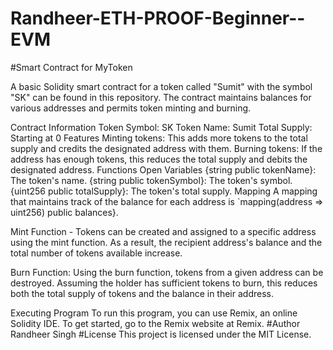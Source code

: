 # Randheer-ETH-PROOF-Beginner--EVM
#Smart Contract for MyToken

A basic Solidity smart contract for a token called "Sumit" with the symbol "SK" can be found in this repository. The contract maintains balances for various addresses and permits token minting and burning.

Contract Information
Token Symbol: SK
Token Name: Sumit
Total Supply: Starting at 0
Features
Minting tokens: This adds more tokens to the total supply and credits the designated address with them.
Burning tokens: If the address has enough tokens, this reduces the total supply and debits the designated address.
Functions
Open Variables
{string public tokenName}: The token's name.
{string public tokenSymbol}: The token's symbol.
{uint256 public totalSupply}: The token's total supply.
Mapping
A mapping that maintains track of the balance for each address is `mapping(address => uint256) public balances}.

Mint Function -
Tokens can be created and assigned to a specific address using the mint function. As a result, the recipient address's balance and the total number of tokens available increase.

Burn Function:
Using the burn function, tokens from a given address can be destroyed. Assuming the holder has sufficient tokens to burn, this reduces both the total supply of tokens and the balance in their address.

Executing Program
To run this program, you can use Remix, an online Solidity IDE. To get started, go to the Remix website at Remix.
#Author Randheer Singh
#License This project is licensed under the MIT License.
